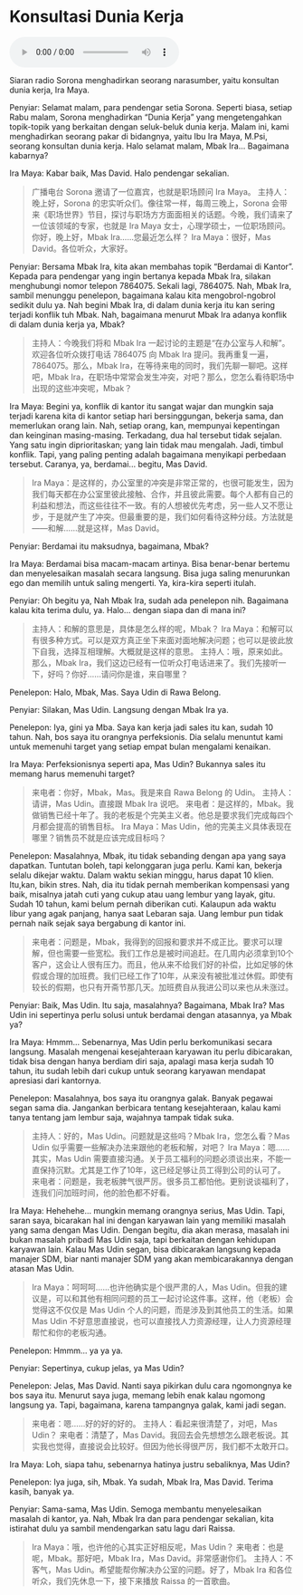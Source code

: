 # Konsultasi Dunia Kerja

![U8T1 - Konsultasi Dunia Kerja](audio/U8T1%20-%20Konsultasi%20Dunia%20Kerja.m4a)

Siaran radio Sorona menghadirkan seorang narasumber, yaitu konsultan dunia kerja, Ira Maya.

Penyiar: Selamat malam, para pendengar setia Sorona. Seperti biasa, setiap Rabu malam, Sorona menghadirkan “Dunia Kerja” yang mengetengahkan topik-topik yang berkaitan dengan seluk-beluk dunia kerja. Malam ini, kami menghadirkan seorang pakar di bidangnya, yaitu Ibu Ira Maya, M.Psi, seorang konsultan dunia kerja. Halo selamat malam, Mbak Ira... Bagaimana kabarnya?

Ira Maya: Kabar baik, Mas David. Halo pendengar sekalian.

> 广播电台 Sorona 邀请了一位嘉宾，也就是职场顾问 Ira Maya。
> 主持人：晚上好，Sorona 的忠实听众们。像往常一样，每周三晚上，Sorona 会带来《职场世界》节目，探讨与职场方方面面相关的话题。今晚，我们请来了一位该领域的专家，也就是 Ira Maya 女士，心理学硕士，一位职场顾问。你好，晚上好，Mbak Ira……您最近怎么样？
> Ira Maya：很好，Mas David。各位听众，大家好。

Penyiar: Bersama Mbak Ira, kita akan membahas topik “Berdamai di Kantor”. Kepada para pendengar yang ingin bertanya kepada Mbak Ira, silakan menghubungi nomor telepon 7864075. Sekali lagi, 7864075. Nah, Mbak Ira, sambil menunggu penelepon, bagaimana kalau kita mengobrol-ngobrol sedikit dulu ya. Nah begini Mbak Ira, di dalam dunia kerja itu kan sering terjadi konflik tuh Mbak. Nah, bagaimana menurut Mbak Ira adanya konflik di dalam dunia kerja ya, Mbak?

> 主持人：今晚我们将和 Mbak Ira 一起讨论的主题是“在办公室与人和解”。欢迎各位听众拨打电话 7864075 向 Mbak Ira 提问。我再重复一遍，7864075。那么，Mbak Ira，在等待来电的同时，我们先聊一聊吧。这样吧，Mbak Ira，在职场中常常会发生冲突，对吧？那么，您怎么看待职场中出现的这些冲突呢，Mbak？

Ira Maya: Begini ya, konflik di kantor itu sangat wajar dan mungkin saja terjadi karena kita di kantor setiap hari bersinggungan, bekerja sama, dan memerlukan orang lain. Nah, setiap orang, kan, mempunyai kepentingan dan keinginan masing-masing. Terkadang, dua hal tersebut tidak sejalan. Yang satu ingin diprioritaskan; yang lain tidak mau mengalah. Jadi, timbul konflik. Tapi, yang paling penting adalah bagaimana menyikapi perbedaan tersebut. Caranya, ya, berdamai... begitu, Mas David.

> Ira Maya：是这样的，办公室里的冲突是非常正常的，也很可能发生，因为我们每天都在办公室里彼此接触、合作，并且彼此需要。每个人都有自己的利益和想法，而这些往往不一致。有的人想被优先考虑，另一些人又不愿让步，于是就产生了冲突。但最重要的是，我们如何看待这种分歧。方法就是——和解……就是这样，Mas David。

Penyiar: Berdamai itu maksudnya, bagaimana, Mbak?

Ira Maya: Berdamai bisa macam-macam artinya. Bisa benar-benar bertemu dan menyelesaikan masalah secara langsung. Bisa juga saling menurunkan ego dan memilih untuk saling mengerti. Ya, kira-kira seperti itulah.

Penyiar: Oh begitu ya, Nah Mbak Ira, sudah ada penelepon nih. Bagaimana kalau kita terima dulu, ya. Halo... dengan siapa dan di mana ini?

> 主持人：和解的意思是，具体是怎么样的呢，Mbak？
> Ira Maya：和解可以有很多种方式。可以是双方真正坐下来面对面地解决问题；也可以是彼此放下自我，选择互相理解。大概就是这样的意思。
> 主持人：哦，原来如此。那么，Mbak Ira，我们这边已经有一位听众打电话进来了。我们先接听一下，好吗？你好……请问你是谁，来自哪里？

Penelepon: Halo, Mbak, Mas. Saya Udin di Rawa Belong.

Penyiar: Silakan, Mas Udin. Langsung dengan Mbak Ira ya.

Penelepon: Iya, gini ya Mba. Saya kan kerja jadi sales itu kan, sudah 10 tahun. Nah, bos saya itu orangnya perfeksionis. Dia selalu menuntut kami untuk memenuhi target yang setiap empat bulan mengalami kenaikan.

Ira Maya: Perfeksionisnya seperti apa, Mas Udin? Bukannya sales itu memang harus memenuhi target?

> 来电者：你好，Mbak，Mas。我是来自 Rawa Belong 的 Udin。
> 主持人：请讲，Mas Udin。直接跟 Mbak Ira 说吧。
> 来电者：是这样的，Mbak。我做销售已经十年了。我的老板是个完美主义者。他总是要求我们完成每四个月都会提高的销售目标。
> Ira Maya：Mas Udin，他的完美主义具体表现在哪里？销售员不就是应该完成目标吗？

Penelepon: Masalahnya, Mbak, itu tidak sebanding dengan apa yang saya dapatkan. Tuntutan boleh, tapi kelonggaran juga perlu. Kami kan, bekerja selalu dikejar waktu. Dalam waktu sekian minggu, harus dapat 10 klien. Itu,kan, bikin stres. Nah, dia itu tidak pernah memberikan kompensasi yang baik, misalnya jatah cuti yang cukup atau uang lembur yang layak, gitu. Sudah 10 tahun, kami belum pernah diberikan cuti. Kalaupun ada waktu libur yang agak panjang, hanya saat Lebaran saja. Uang lembur pun tidak pernah naik sejak saya bergabung di kantor ini.

> 来电者：问题是，Mbak，我得到的回报和要求并不成正比。要求可以理解，但也需要一些宽松。我们工作总是被时间追赶。在几周内必须拿到10个客户，这会让人很有压力。而且，他从来不给我们好的补偿，比如足够的休假或合理的加班费。我们已经工作了10年，从来没有被批准过休假。即使有较长的假期，也只有开斋节那几天。加班费自从我进公司以来也从未涨过。

Penyiar: Baik, Mas Udin. Itu saja, masalahnya? Bagaimana, Mbak Ira? Mas Udin ini sepertinya perlu solusi untuk berdamai dengan atasannya, ya Mbak ya?

Ira Maya: Hmmm... Sebenarnya, Mas Udin perlu berkomunikasi secara langsung. Masalah mengenai kesejahteraan karyawan itu perlu dibicarakan, tidak bisa dengan hanya berdiam diri saja, apalagi masa kerja sudah 10 tahun, itu sudah lebih dari cukup untuk seorang karyawan mendapat apresiasi dari kantornya.

Penelepon: Masalahnya, bos saya itu orangnya galak. Banyak pegawai segan sama dia. Jangankan berbicara tentang kesejahteraan, kalau kami tanya tentang jam lembur saja, wajahnya tampak tidak suka.

> 主持人：好的，Mas Udin。问题就是这些吗？Mbak Ira，您怎么看？Mas Udin 似乎需要一些解决办法来跟他的老板和解，对吧？
> Ira Maya：嗯……其实，Mas Udin 需要直接沟通。关于员工福利的问题必须谈出来，不能一直保持沉默。尤其是工作了10年，这已经足够让员工得到公司的认可了。
> 来电者：问题是，我老板脾气很严厉。很多员工都怕他。更别说谈福利了，连我们问加班时间，他的脸色都不好看。

Ira Maya: Hehehehe... mungkin memang orangnya serius, Mas Udin. Tapi, saran saya, bicarakan hal ini dengan karyawan lain yang memiliki masalah yang sama dengan Mas Udin. Dengan begitu, dia akan merasa, masalah ini bukan masalah pribadi Mas Udin saja, tapi berkaitan dengan kehidupan karyawan lain. Kalau Mas Udin segan, bisa dibicarakan langsung kepada manajer SDM, biar nanti manajer SDM yang akan membicarakannya dengan atasan Mas Udin.

> Ira Maya：呵呵呵……也许他确实是个很严肃的人，Mas Udin。但我的建议是，可以和其他有相同问题的员工一起讨论这件事。这样，他（老板）会觉得这不仅仅是 Mas Udin 个人的问题，而是涉及到其他员工的生活。如果 Mas Udin 不好意思直接说，也可以直接找人力资源经理，让人力资源经理帮忙和你的老板沟通。

Penelepon: Hmmm... ya ya ya.

Penyiar: Sepertinya, cukup jelas, ya Mas Udin?

Penelepon: Jelas, Mas David. Nanti saya pikirkan dulu cara ngomongnya ke bos saya itu. Menurut saya juga, memang lebih enak kalau ngomong langsung ya. Tapi, bagaimana, karena tampangnya galak, kami jadi segan.

> 来电者：嗯……好的好的好的。
> 主持人：看起来很清楚了，对吧，Mas Udin？
> 来电者：清楚了，Mas David。我回去会先想想怎么跟老板说。其实我也觉得，直接说会比较好。但因为他长得很严厉，我们都不太敢开口。

Ira Maya: Loh, siapa tahu, sebenarnya hatinya justru sebaliknya, Mas Udin?

Penelepon: Iya juga, sih, Mbak. Ya sudah, Mbak Ira, Mas David. Terima kasih, banyak ya.

Penyiar: Sama-sama, Mas Udin. Semoga membantu menyelesaikan masalah di kantor, ya. Nah, Mbak Ira dan para pendengar sekalian, kita istirahat dulu ya sambil mendengarkan satu lagu dari Raissa.

> Ira Maya：哦，也许他的心其实正好相反呢，Mas Udin？
> 来电者：也是呢，Mbak。那好吧，Mbak Ira，Mas David。非常感谢你们。
> 主持人：不客气，Mas Udin。希望能帮你解决办公室的问题。好了，Mbak Ira 和各位听众，我们先休息一下，接下来播放 Raissa 的一首歌曲。
